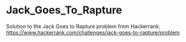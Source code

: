 # Jack_Goes_To_Rapture

Solution to the Jack Goes to Rapture problem from Hackerrank.
https://www.hackerrank.com/challenges/jack-goes-to-rapture/problem
